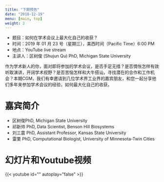 ```yaml
---
title: "下期预告"
date: "2018-12-19"
menu: [main, top]
weight: 2
---
```



- 题目：如何在学术会议上最大化自己的收获？
- 时间：2019 年 01 月 23 号（星期三），美西时间（Pacific Time）6:00 PM
- 地点：YouTube live stream 
- 主讲人：区树俊 (Shujun Qu) PhD, Michigan State University

作为学术新人的你，面对即将参加的学术会议，是否手足无措？是否惆怅怎样有效听取演讲，开阔学术视野？是否苦恼怎样和大牛搭讪，寻找潜在的合作和工作机会？本期CGM，我们有幸邀请到几位学术界工业界的嘉宾朋友，和您一起分享他们多年来参加学术会议的经验，如何最大化自己的收获。

# 嘉宾简介

- 区树俊PhD, Michigan State University
- 祁新帅 PhD, Data Scientist, Benson Hill Biosystems
- 刘三震 PhD, Assistant Professor, Kansas State University
- 雷栗 PhD, Computational Biologist, University of Minnesota-Twin Cities

# 幻灯片和Youtube视频

{{< youtube id="" autoplay="false" >}}

